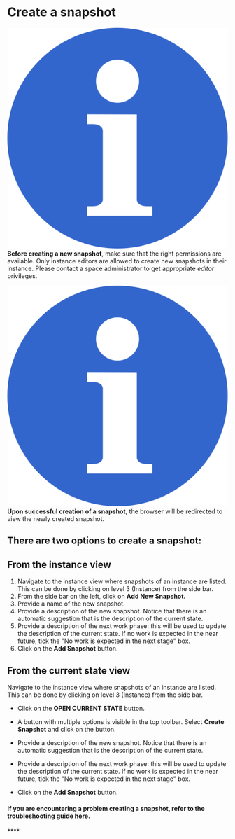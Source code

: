 # Create a snapshot

![](../.gitbook/assets/info_simple.svg.png)**Before creating a new snapshot**, make sure that the right permissions are available. Only instance editors are allowed to create new snapshots in their instance. Please contact a space administrator to get appropriate _editor_ privileges.

![](../.gitbook/assets/info_simple.svg.png)**Upon successful creation of a snapshot**, the browser will be redirected to view the newly created snapshot.

## **There are two options to create a snapshot:**

## **From the instance view**

1. Navigate to the instance view where snapshots of an instance are listed. This can be done by clicking on level 3 \(Instance\) from the side bar. 
2. From the side bar on the left, click on **Add New Snapshot.** 
3. Provide a name of the new snapshot. 
4. Provide a description of the new snapshot. Notice that there is an automatic suggestion that is the description of the current state. 
5. Provide a description of the next work phase: this will be used to update the description of the current state. If no work is expected in the near future, tick the "No work is expected in the next stage" box. 
6. Click on the **Add Snapshot** button. 

## **From the current state view**

Navigate to the instance view where snapshots of an instance are listed. This can be done by clicking on level 3 \(Instance\) from the side bar.

* Click on the **OPEN CURRENT STATE** button. 
* A button with multiple options is visible in the top toolbar. Select **Create Snapshot** and click on the button. 
* Provide a description of the new snapshot. Notice that there is an automatic suggestion that is the description of the current state.

* Provide a description of the next work phase: this will be used to update the description of the current state. If no work is expected in the near future, tick the "No work is expected in the next stage" box.

* Click on the **Add Snapshot** button.



#### If you are encountering a problem creating a snapshot, refer to the troubleshooting guide [here](../troubleshooting/authorization-issues/cannot-create-a-snapshot.md).

\*\*\*\*

